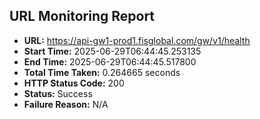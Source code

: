 ## URL Monitoring Report

- **URL:** https://api-gw1-prod1.fisglobal.com/gw/v1/health
- **Start Time:** 2025-06-29T06:44:45.253135
- **End Time:** 2025-06-29T06:44:45.517800
- **Total Time Taken:** 0.264665 seconds
- **HTTP Status Code:** 200
- **Status:** Success
- **Failure Reason:** N/A

